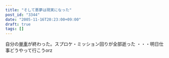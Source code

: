 ```yaml
---
title: "そして悪夢は現実になった"
post_id: "3344"
date: "2005-11-16T20:23:00+09:00"
draft: true
tags: []
---
```



自分の[単車](/tag/yb-1)が終わった。スプロケ・ミッション回りが全部逝った ・・・明日仕事どうやって行こうorz
